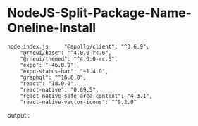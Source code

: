 # NodeJS-Split-Package-Name-Oneline-Install

```
node index.js     "@apollo/client": "^3.6.9",
    "@rneui/base": "^4.0.0-rc.6",
    "@rneui/themed": "^4.0.0-rc.6",
    "expo": "~46.0.9",
    "expo-status-bar": "~1.4.0",
    "graphql": "^16.6.0",
    "react": "18.0.0",
    "react-native": "0.69.5",
    "react-native-safe-area-context": "4.3.1",
    "react-native-vector-icons": "^9.2.0"
```

output :
